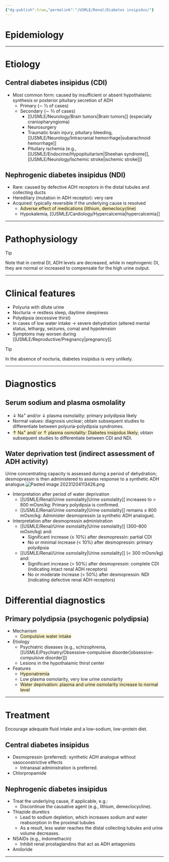 ```yaml
---
{"dg-publish":true,"permalink":"/USMLE/Renal/Diabetes insipidus/"}
---
```


# Epidemiology


---
# Etiology
## Central diabetes insipidus (CDI)
- Most common form: caused by insufficient or absent hypothalamic synthesis or posterior pituitary secretion of ADH
	- Primary (∼ ⅓ of cases)
	- Secondary (∼ ⅔ of cases)
		- [[USMLE/Neurology/Brain tumors\|Brain tumors]] (especially craniopharyngioma)
		- Neurosurgery
		- Traumatic brain injury, pituitary bleeding, [[USMLE/Neurology/Intracranial hemorrhage\|subarachnoid hemorrhage]]
		- Pituitary ischemia (e.g., [[USMLE/Endocrine/Hypopituitarism\|Sheehan syndrome]], [[USMLE/Neurology/Ischemic stroke\|ischemic stroke]])
## Nephrogenic diabetes insipidus (NDI)
- Rare: caused by defective ADH receptors in the distal tubules and collecting ducts
- Hereditary (mutation in ADH receptor): very rare
- Acquired: typically reversible if the underlying cause is resolved
	- <span style="background:rgba(240, 200, 0, 0.2)">Adverse effect of medications (lithium, demeclocycline) </span>
	- Hypokalemia, [[USMLE/Cardiology/Hypercalcemia\|hypercalcemia]]

---
# Pathophysiology
>[!tip] 
>Note that in central DI, ADH levels are decreased, while in nephrogenic DI, they are normal or increased to compensate for the high urine output.

---
# Clinical features
- Polyuria with dilute urine 
- Nocturia → restless sleep, daytime sleepiness
- Polydipsia (excessive thirst)
- In cases of low water intake  → severe dehydration (altered mental status, lethargy, seizures, coma) and hypotension
- Symptoms may worsen during [[USMLE/Reproductive/Pregnancy\|pregnancy]].
>[!tip] 
>In the absence of nocturia, diabetes insipidus is very unlikely.

---
# Diagnostics
## Serum sodium and plasma osmolality
- ↓ Na<sup>+</sup> and/or ↓ plasma osmolality: primary polydipsia likely 
- Normal values: diagnosis unclear; obtain subsequent studies to differentiate between polyuria-polydipsia syndromes.
- <span style="background:rgba(240, 200, 0, 0.2)">↑ Na<sup>+</sup> and/ or ↑ plasma osmolality: Diabetes insipidus likely</span>; obtain subsequent studies to differentiate between CDI and NDI.
## Water deprivation test (indirect assessment of ADH activity)
Urine concentrating capacity is assessed during a period of dehydration; desmopressin is then administered to assess response to a synthetic ADH analogue.![Pasted image 20231204113426.png](/img/user/appendix/Pasted%20image%2020231204113426.png)
- Interpretation after period of water deprivation
	- [[USMLE/Renal/Urine osmolality\|Urine osmolality]] increases to > 800 mOsm/kg: Primary polydipsia is confirmed.
	- [[USMLE/Renal/Urine osmolality\|Urine osmolality]] remains ≤ 800 mOsm/kg: Administer desmopressin (a synthetic ADH analogue). 
- Interpretation after desmopressin administration
	- [[USMLE/Renal/Urine osmolality\|Urine osmolality]] (300–800 mOsm/kg) and:
		- Significant increase (≥ 10%) after desmopressin: partial CDI
		- No or minimal increase (< 10%) after desmopressin: primary polydipsia
	- [[USMLE/Renal/Urine osmolality\|Urine osmolality]] (< 300 mOsm/kg) and:
		- Significant increase (> 50%) after desmopressin: complete CDI (indicating intact renal ADH receptors)
		- No or moderate increase (< 50%) after desmopressin: NDI (indicating defective renal ADH receptors)
# Differential diagnostics
## Primary polydipsia (psychogenic polydipsia)
- Mechanism
	- <span style="background:rgba(240, 200, 0, 0.2)">Compulsive water intake</span>
- Etiology
	- Psychiatric diseases (e.g., schizophrenia, [[USMLE/Psychiatry/Obsessive-compulsive disorder\|obsessive-compulsive disorder]])
	- Lesions in the hypothalamic thirst center
- Features
	- <span style="background:rgba(240, 200, 0, 0.2)">Hyponatremia</span>
	- Low plasma osmolarity, very low urine osmolarity
	- <span style="background:rgba(240, 200, 0, 0.2)">Water deprivation: plasma and urine osmolarity increase to normal level</span>

---
# Treatment
Encourage adequate fluid intake and a low-sodium, low-protein diet.
## Central diabetes insipidus
- Desmopressin (preferred): synthetic ADH analogue without vasoconstrictive effects 
	- Intranasal administration is preferred.
 - Chlorpropamide
## Nephrogenic diabetes insipidus
- Treat the underlying cause, if applicable, e.g.:
	- Discontinue the causative agent (e.g., lithium, demeclocycline).
- Thiazide diuretics
	- Lead to sodium depletion, which increases sodium and water reabsorption in the proximal tubules
	- As a result, less water reaches the distal collecting tubules and urine volume decreases.
- NSAIDs (e.g., indomethacin) 
	- Inhibit renal prostaglandins that act as ADH antagonists
- Amiloride

---
